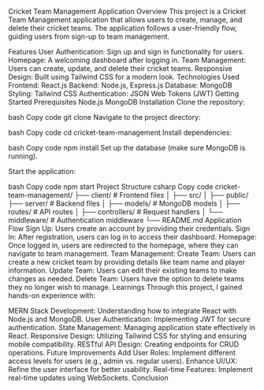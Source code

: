 
Cricket Team Management Application
Overview
This project is a Cricket Team Management application that allows users to create, manage, and delete their cricket teams. The application follows a user-friendly flow, guiding users from sign-up to team management.

Features
User Authentication: Sign up and sign in functionality for users.
Homepage: A welcoming dashboard after logging in.
Team Management: Users can create, update, and delete their cricket teams.
Responsive Design: Built using Tailwind CSS for a modern look.
Technologies Used
Frontend: React.js
Backend: Node.js, Express.js
Database: MongoDB
Styling: Tailwind CSS
Authentication: JSON Web Tokens (JWT)
Getting Started
Prerequisites
Node.js
MongoDB
Installation
Clone the repository:

bash
Copy code
git clone <repository-url>
Navigate to the project directory:

bash
Copy code
cd cricket-team-management
Install dependencies:

bash
Copy code
npm install
Set up the database (make sure MongoDB is running).

Start the application:

bash
Copy code
npm start
Project Structure
csharp
Copy code
cricket-team-management/
├── client/                 # Frontend files
│   ├── src/
│   ├── public/
├── server/                 # Backend files
│   ├── models/             # MongoDB models
│   ├── routes/             # API routes
│   ├── controllers/        # Request handlers
│   └── middleware/         # Authentication middleware
└── README.md
Application Flow
Sign Up: Users create an account by providing their credentials.
Sign In: After registration, users can log in to access their dashboard.
Homepage: Once logged in, users are redirected to the homepage, where they can navigate to team management.
Team Management:
Create Team: Users can create a new cricket team by providing details like team name and player information.
Update Team: Users can edit their existing teams to make changes as needed.
Delete Team: Users have the option to delete teams they no longer wish to manage.
Learnings
Through this project, I gained hands-on experience with:

MERN Stack Development: Understanding how to integrate React with Node.js and MongoDB.
User Authentication: Implementing JWT for secure authentication.
State Management: Managing application state effectively in React.
Responsive Design: Utilizing Tailwind CSS for styling and ensuring mobile compatibility.
RESTful API Design: Creating endpoints for CRUD operations.
Future Improvements
Add User Roles: Implement different access levels for users (e.g., admin vs. regular users).
Enhance UI/UX: Refine the user interface for better usability.
Real-time Features: Implement real-time updates using WebSockets.
Conclusion
